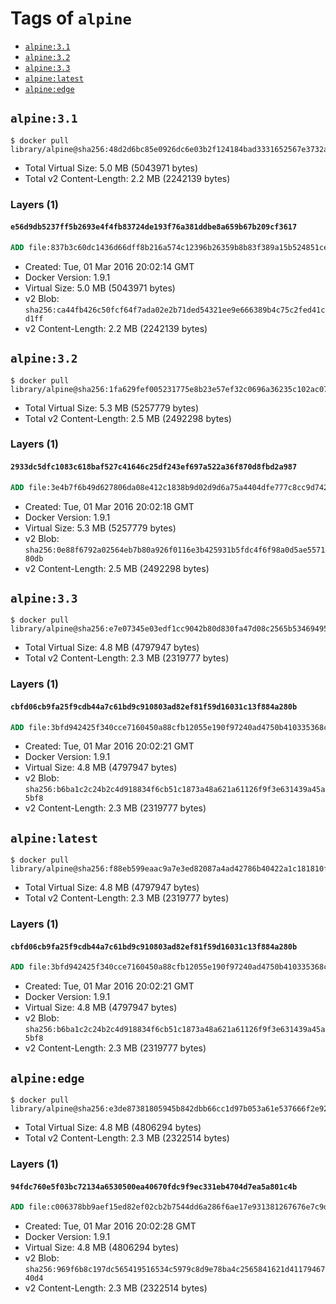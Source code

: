 <!-- THIS FILE IS GENERATED VIA '.template-helpers/generate-tag-details.pl' -->

# Tags of `alpine`

-	[`alpine:3.1`](#alpine31)
-	[`alpine:3.2`](#alpine32)
-	[`alpine:3.3`](#alpine33)
-	[`alpine:latest`](#alpinelatest)
-	[`alpine:edge`](#alpineedge)

## `alpine:3.1`

```console
$ docker pull library/alpine@sha256:48d2d6bc85e0926dc6e03b2f124184bad3331652567e3732a752f3881abae00a
```

-	Total Virtual Size: 5.0 MB (5043971 bytes)
-	Total v2 Content-Length: 2.2 MB (2242139 bytes)

### Layers (1)

#### `e56d9db5237ff5b2693e4f4fb83724de193f76a381ddbe8a659b67b209cf3617`

```dockerfile
ADD file:837b3c60dc1436d66dff8b216a574c12396b26359b8b83f389a15b524851cede in /
```

-	Created: Tue, 01 Mar 2016 20:02:14 GMT
-	Docker Version: 1.9.1
-	Virtual Size: 5.0 MB (5043971 bytes)
-	v2 Blob: `sha256:ca44fb426c50fcf64f7ada02e2b71ded54321ee9e666389b4c75c2fed41cd1ff`
-	v2 Content-Length: 2.2 MB (2242139 bytes)

## `alpine:3.2`

```console
$ docker pull library/alpine@sha256:1fa629fef005231775e8b23e57ef32c0696a36235c102ac074f355e216b9e5fd
```

-	Total Virtual Size: 5.3 MB (5257779 bytes)
-	Total v2 Content-Length: 2.5 MB (2492298 bytes)

### Layers (1)

#### `2933dc5dfc1083c618baf527c41646c25df243ef697a522a36f870d8fbd2a987`

```dockerfile
ADD file:3e4b7f6b49d627806da08e412c1838b9d02d9d6a75a4404dfe777c8cc9d742c0 in /
```

-	Created: Tue, 01 Mar 2016 20:02:18 GMT
-	Docker Version: 1.9.1
-	Virtual Size: 5.3 MB (5257779 bytes)
-	v2 Blob: `sha256:0e88f6792a02564eb7b80a926f0116e3b425931b5fdc4f6f98a0d5ae557180db`
-	v2 Content-Length: 2.5 MB (2492298 bytes)

## `alpine:3.3`

```console
$ docker pull library/alpine@sha256:e7e07345e03edf1cc9042b80d830fa47d08c2565b534694952269b3dcd7b828e
```

-	Total Virtual Size: 4.8 MB (4797947 bytes)
-	Total v2 Content-Length: 2.3 MB (2319777 bytes)

### Layers (1)

#### `cbfd06cb9fa25f9cdb44a7c61bd9c910803ad82ef81f59d16031c13f884a280b`

```dockerfile
ADD file:3bfd942425f340cce7160450a88cfb12055e190f97240ad4750b410335368cc8 in /
```

-	Created: Tue, 01 Mar 2016 20:02:21 GMT
-	Docker Version: 1.9.1
-	Virtual Size: 4.8 MB (4797947 bytes)
-	v2 Blob: `sha256:b6ba1c2c24b2c4d918834f6cb51c1873a48a621a61126f9f3e631439a45a5bf8`
-	v2 Content-Length: 2.3 MB (2319777 bytes)

## `alpine:latest`

```console
$ docker pull library/alpine@sha256:f88eb599eaac9a7e3ed82087a4ad42786b40422a1c181810f953fa715994eb9f
```

-	Total Virtual Size: 4.8 MB (4797947 bytes)
-	Total v2 Content-Length: 2.3 MB (2319777 bytes)

### Layers (1)

#### `cbfd06cb9fa25f9cdb44a7c61bd9c910803ad82ef81f59d16031c13f884a280b`

```dockerfile
ADD file:3bfd942425f340cce7160450a88cfb12055e190f97240ad4750b410335368cc8 in /
```

-	Created: Tue, 01 Mar 2016 20:02:21 GMT
-	Docker Version: 1.9.1
-	Virtual Size: 4.8 MB (4797947 bytes)
-	v2 Blob: `sha256:b6ba1c2c24b2c4d918834f6cb51c1873a48a621a61126f9f3e631439a45a5bf8`
-	v2 Content-Length: 2.3 MB (2319777 bytes)

## `alpine:edge`

```console
$ docker pull library/alpine@sha256:e3de87381805945b842dbb66cc1d97b053a61e537666f2e9266b438361d537df
```

-	Total Virtual Size: 4.8 MB (4806294 bytes)
-	Total v2 Content-Length: 2.3 MB (2322514 bytes)

### Layers (1)

#### `94fdc760e5f03bc72134a6530500ea40670fdc9f9ec331eb4704d7ea5a801c4b`

```dockerfile
ADD file:c006378bb9aef15ed82ef02cb2b7544dd6a286f6ae17e931381267676e7c9d21 in /
```

-	Created: Tue, 01 Mar 2016 20:02:28 GMT
-	Docker Version: 1.9.1
-	Virtual Size: 4.8 MB (4806294 bytes)
-	v2 Blob: `sha256:969f6b8c197dc565419516534c5979c8d9e78ba4c2565841621d4117946740d4`
-	v2 Content-Length: 2.3 MB (2322514 bytes)
